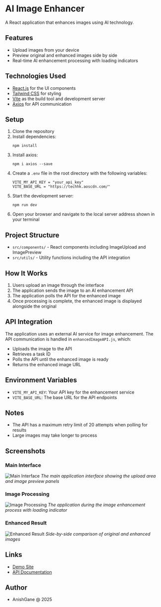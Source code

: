 # AI Image Enhancer

A React application that enhances images using AI technology.

## Features

- Upload images from your device
- Preview original and enhanced images side by side
- Real-time AI enhancement processing with loading indicators

## Technologies Used

- [React.js](https://reactjs.org/) for the UI components
- [Tailwind CSS](https://tailwindcss.com/) for styling
- [Vite](https://vitejs.dev/) as the build tool and development server
- [Axios](https://axios-http.com/) for API communication

## Setup

1. Clone the repository
2. Install dependencies:
   ```
   npm install
   ```
3. Install axios:
    ```
    npm i axios --save
    ```
3. Create a `.env` file in the root directory with the following variables:
   ```
   VITE_MY_API_KEY = "your_api_key"
   VITE_BASE_URL = "https://techhk.aoscdn.com/"
   ```
4. Start the development server:
   ```
   npm run dev
   ```
5. Open your browser and navigate to the local server address shown in your terminal

## Project Structure

- `src/components/` - React components including ImageUpload and ImagePreview
- `src/utils/` - Utility functions including the API integration

## How It Works

1. Users upload an image through the interface
2. The application sends the image to an AI enhancement API
3. The application polls the API for the enhanced image
4. Once processing is complete, the enhanced image is displayed alongside the original

## API Integration

The application uses an external AI service for image enhancement. The API communication is handled in `enhancedImageAPI.js`, which:
- Uploads the image to the API
- Retrieves a task ID
- Polls the API until the enhanced image is ready
- Returns the enhanced image URL

## Environment Variables

- `VITE_MY_API_KEY`: Your API key for the enhancement service
- `VITE_BASE_URL`: The base URL for the API endpoints

## Notes

- The API has a maximum retry limit of 20 attempts when polling for results
- Large images may take longer to process


## Screenshots

### Main Interface
![Main Interface](MainUI.png)
*The main application interface showing the upload area and image preview panels*

### Image Processing
![Image Processing](https://i.imgur.com/example2.jpg)
*The application during the image enhancement process with loading indicator*

### Enhanced Result
![Enhanced Result](https://i.imgur.com/example3.jpg)
*Side-by-side comparison of original and enhanced images*

## Links

- [Demo Site](https://ai-image-enhancer-demo.example.com)
- [API Documentation](https://picwish.com/photo-enhancer-api-doc#)

## Author

- AnishGane @ 2025
